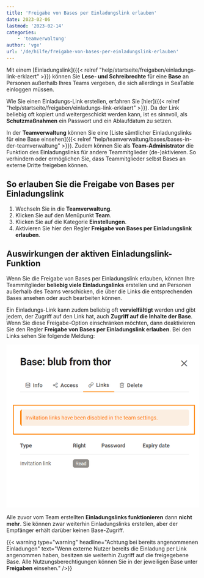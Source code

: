 ```yaml
---
title: 'Freigabe von Bases per Einladungslink erlauben'
date: 2023-02-06
lastmod: '2023-02-14'
categories:
    - 'teamverwaltung'
author: 'vge'
url: '/de/hilfe/freigabe-von-bases-per-einladungslink-erlauben'
---
```


Mit einem [Einladungslink]({{< relref "help/startseite/freigaben/einladungs-link-erklaert" >}}) können Sie **Lese- und Schreibrechte** für eine **Base** an Personen außerhalb Ihres Teams vergeben, die sich allerdings in SeaTable einloggen müssen.

Wie Sie einen Einladungs-Link erstellen, erfahren Sie [hier]({{< relref "help/startseite/freigaben/einladungs-link-erklaert" >}}). Da der Link beliebig oft kopiert und weitergeschickt werden kann, ist es sinnvoll, als **Schutzmaßnahmen** ein Passwort und ein Ablaufdatum zu setzen.

In der **Teamverwaltung** können Sie eine [Liste sämtlicher Einladungslinks für eine Base einsehen]({{< relref "help/teamverwaltung/bases/bases-in-der-teamverwaltung" >}}). Zudem können Sie als **Team-Administrator** die Funktion des Einladungslinks für andere Teammitglieder (de-)aktivieren. So verhindern oder ermöglichen Sie, dass Teammitglieder selbst Bases an externe Dritte freigeben können.

## So erlauben Sie die Freigabe von Bases per Einladungslink

1. Wechseln Sie in die **Teamverwaltung**.
2. Klicken Sie auf den Menüpunkt **Team**.
3. Klicken Sie auf die Kategorie **Einstellungen**.
4. Aktivieren Sie hier den Regler **Freigabe von Bases per Einladungslink erlauben**.

## Auswirkungen der aktiven Einladungslink-Funktion

Wenn Sie die Freigabe von Bases per Einladungslink erlauben, können Ihre Teammitglieder **beliebig viele Einladungslinks** erstellen und an Personen außerhalb des Teams verschicken, die über die Links die entsprechenden Bases ansehen oder auch bearbeiten können.

Ein Einladungs-Link kann zudem beliebig oft **vervielfältigt** werden und gibt jedem, der Zugriff auf den Link hat, auch **Zugriff auf die Inhalte der Base**. Wenn Sie diese Freigabe-Option einschränken möchten, dann deaktivieren Sie den Regler **Freigabe von Bases per Einladungslink erlauben**. Bei den Links sehen Sie folgende Meldung:

![Fehlermeldung Einladungslink in der Teamverwaltung](images/Fehlermeldung-EInladungslink.png)

Alle zuvor vom Team erstellten **Einladungslinks funktionieren** dann **nicht mehr**. Sie können zwar weiterhin Einladungslinks erstellen, aber der Empfänger erhält darüber keinen Base-Zugriff.

{{< warning  type="warning" headline="Achtung bei bereits angenommenen Einladungen"  text="Wenn externe Nutzer bereits die Einladung per Link angenommen haben, besitzen sie weiterhin Zugriff auf die freigegebene Base. Alle Nutzungsberechtigungen können Sie in der jeweiligen Base unter **Freigaben** einsehen." />}}
